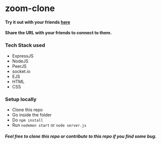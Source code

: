 # zoom-clone

#### Try it out with your friends [here](https://sleepy-journey-94104.herokuapp.com/)
**Share the URL with your friends to connect to them.**

### Tech Stack used
- ExpressJS
- NodeJS
- PeerJS
- socket.io
- EJS
- HTML
- CSS

### Setup locally
- Clone this repo
- Go inside the folder
- Do `npm install`
- Run `nodemon start` or `node server.js`


##### Feel free to clone this repo or contribute to this repo if you find some bug.
